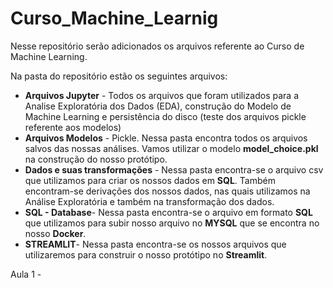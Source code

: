 # Curso_Machine_Learnig

Nesse repositório serão adicionados os arquivos referente ao Curso de Machine Learning. 

Na pasta do repositório estão os seguintes arquivos:

- **Arquivos Jupyter** -  Todos os arquivos que foram utilizados para a Analise Exploratória dos Dados (EDA), construção do Modelo de Machine Learning e persistência do disco (teste dos arquivos pickle referente aos modelos)
- **Arquivos Modelos** - Pickle. Nessa pasta encontra todos os arquivos salvos das nossas análises. Vamos utilizar o modelo **model_choice.pkl** na construção do nosso protótipo. 
- **Dados e suas transformações** - Nessa pasta encontra-se o arquivo csv que utilizamos para criar os nossos dados em **SQL**. Também encontram-se derivações dos nossos dados, nas quais utilizamos na Análise Exploratória e também na transformação dos dados. 
- **SQL - Database**- Nessa pasta encontra-se o arquivo em formato **SQL** que utilizamos para subir nosso arquivo no **MYSQL** que se encontra no nosso **Docker**. 
- **STREAMLIT**- Nessa pasta encontra-se os nossos arquivos que utilizaremos para construir o nosso protótipo no **Streamlit**. 

Aula 1 - 